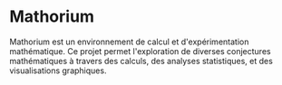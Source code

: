 # Mathorium

Mathorium est un environnement de calcul et d'expérimentation mathématique. Ce projet permet l'exploration de diverses conjectures mathématiques à travers des calculs, des analyses statistiques, et des visualisations graphiques.
